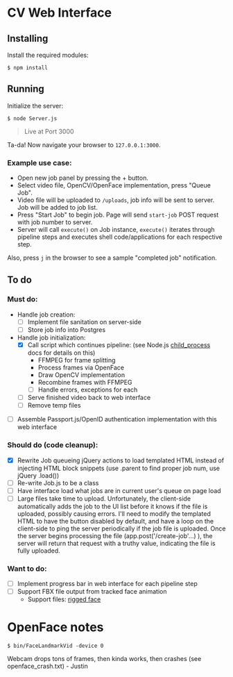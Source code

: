 # CV Web Interface

## Installing

Install the required modules:

`$ npm install`

## Running

Initialize the server:

`$ node Server.js`

> Live at Port 3000

Ta-da! Now navigate your browser to `127.0.0.1:3000`.

### Example use case:
- Open new job panel by pressing the + button.
- Select video file, OpenCV/OpenFace implementation, press "Queue Job".
- Video file will be uploaded to `/uploads`, job info will be sent to server. Job will be added to job list.
- Press "Start Job" to begin job. Page will send `start-job` POST request with job number to server.
- Server will call `execute()` on Job instance, `execute()` iterates through pipeline steps and executes shell code/applications for each respective step.

Also, press `j` in the browser to see a sample "completed job" notification.

## To do

### Must do:

- Handle job creation:
  - [ ] Implement file sanitation on server-side
  - [ ] Store job info into Postgres

- Handle job initialization:
  - [x] Call script which continues pipeline: (see Node.js [child_process](https://nodejs.org/api/child_process.html) docs for details on this)
      - FFMPEG for frame splitting
      - Process frames via OpenFace
      - Draw OpenCV implementation
      - Recombine frames with FFMPEG
      - [ ] Handle errors, exceptions for each
  - [ ] Serve finished video back to web interface
  - [ ] Remove temp files

- [ ] Assemble Passport.js/OpenID authentication implementation with this web interface

### Should do (code cleanup):

- [x] Rewrite Job queueing jQuery actions to load templated HTML instead of injecting HTML block snippets (use .parent to find proper job num, use jQuery .load())
- [ ] Re-write Job.js to be a class
- [ ] Have interface load what jobs are in current user's queue on page load
- [ ] Large files take time to upload. Unfortunately, the client-side automatically adds the job to the UI list before it knows if the file is uploaded, possibly causing errors. I'll need to modify the templated HTML to have the button disabled by default, and have a loop on the client-side to ping the server periodically if the job file is uploaded. Once the server begins processing the file (app.post('/create-job'...) ), the server will return that request with a truthy value, indicating the file is fully uploaded.

### Want to do:

- [ ] Implement progress bar in web interface for each pipeline step
- [ ] Support FBX file output from tracked face animation
  - Support files: [rigged face](http://www.turbosquid.com/FullPreview/Index.cfm/ID/341150)


# OpenFace notes

`$ bin/FaceLandmarkVid -device 0`

Webcam drops tons of frames, then kinda works, then crashes (see openface_crash.txt) - Justin

